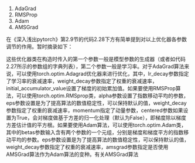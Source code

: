 1. AdaGrad
2. RMSProp
3. Adam
4. AMSGrad

在《深入浅出pytorch》第2.9节的代码2.28下方有简单提到对以上优化器各参数调节的作用。暂时摘录如下：

这些优化器类在构造时传入的第一个参数一般是模型参数的生成器（或者如代码2.27所示的参数组的字典列表），第二个参数一般是学习率。对于AdaGrad算法来说，可以使用torch.optim.Adagrad优化器来进行优化，其中，lr_decay参数指定了学习率的衰减速率，weight_decay参数指定了权重的衰减速率，initial_accumulator_value设置了梯度的初始累加值。如果要使用RMSProp算法，可以使用torch.optim.RMSprop类，alpha参数设置了指数移动平均的参数，eps参数设置是为了提高算法的数值稳定性，可以保持默认的值，weight_decay参数指定了权重的衰减速率，momentum指定了动量参数，centered参数如果设置为True，会对梯度做基于方差的归一化处理（默认为False），即梯度除以梯度方差估计值的平方根。如果要使用Adam算法，可以使用torch.optim.Adam类，其中的betas参数输入含有两个参数的一个元组，分别是梯度和梯度平方的指数移动平均的参数。eps参数设置是为了提高算法的数值稳定性，可以保持默认的值，weight_decay参数指定了权重的衰减速率，amsgrad参数指定是否使用AMSGrad算法作为Adam算法的变种。有关AMSGrad算法
